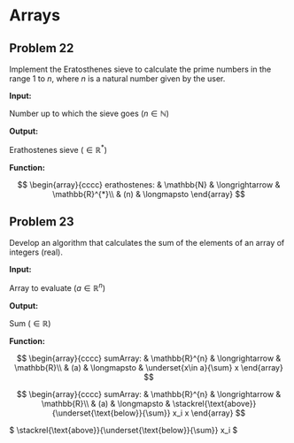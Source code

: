 # Arrays

## Problem 22

Implement the Eratosthenes sieve to calculate the prime numbers in the range 1 to $n$, where $n$ is a natural number given by the user.

**Input:**

Number up to which the sieve goes $(n \in\mathbb{N})$

**Output:**

Erathostenes sieve $(\in\mathbb{R}^{*})$

**Function:**

$$
\begin{array}{cccc}
erathostenes: & \mathbb{N} & \longrightarrow & \mathbb{R}^{*}\\
& (n) & \longmapsto
\end{array}
$$

## Problem 23

Develop an algorithm that calculates the sum of the elements of an array of integers
(real).

**Input:**

Array to evaluate $(a \in\mathbb{R}^{n})$

**Output:**

Sum $(\in\mathbb{R})$

**Function:**

$$
\begin{array}{cccc}
sumArray: & \mathbb{R}^{n} & \longrightarrow & \mathbb{R}\\
& (a) & \longmapsto & \underset{x\in a}{\sum} x
\end{array}
$$

$$
\begin{array}{cccc}
sumArray: & \mathbb{R}^{n} & \longrightarrow & \mathbb{R}\\
& (a) & \longmapsto & \stackrel{\text{above}}{\underset{\text{below}}{\sum}} x_i x
\end{array}
$$

$ \stackrel{\text{above}}{\underset{\text{below}}{\sum}} x_i $